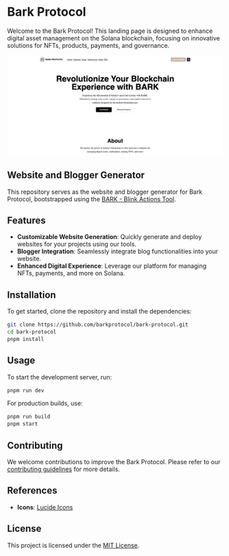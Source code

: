 # Bark Protocol

Welcome to the Bark Protocol! This landing page is designed to enhance digital asset management on the Solana blockchain, focusing on innovative solutions for NFTs, products, payments, and governance.

![Bark Protocol](.github/screenshot.png)

## Website and Blogger Generator

This repository serves as the website and blogger generator for Bark Protocol, bootstrapped using the [BARK - Blink Actions Tool](https://github.com/barkprotocol/blink-actions-tool).

## Features

- **Customizable Website Generation**: Quickly generate and deploy websites for your projects using our tools.
- **Blogger Integration**: Seamlessly integrate blog functionalities into your website.
- **Enhanced Digital Experience**: Leverage our platform for managing NFTs, payments, and more on Solana.

## Installation

To get started, clone the repository and install the dependencies:

```bash
git clone https://github.com/barkprotocol/bark-protocol.git
cd bark-protocol
pnpm install
```

## Usage

To start the development server, run:

```bash
pnpm run dev
```

For production builds, use:

```bash
pnpm run build
pnpm start
```

## Contributing

We welcome contributions to improve the Bark Protocol. Please refer to our [contributing guidelines](docs/CONTRIBUTING.md) for more details.

## References

- **Icons**: [Lucide Icons](https://lucide.dev/icons/)

## License

This project is licensed under the [MIT License](LICENSE).
